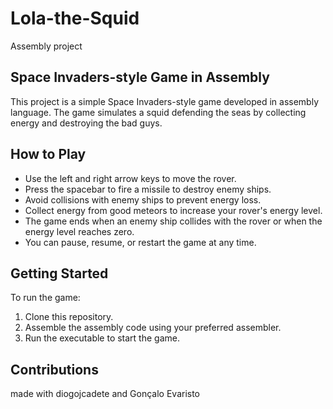 # Lola-the-Squid
Assembly project


## Space Invaders-style Game in Assembly

This project is a simple Space Invaders-style game developed in assembly language. The game simulates a squid defending the seas by collecting energy and destroying the bad guys.

## How to Play

- Use the left and right arrow keys to move the rover.
- Press the spacebar to fire a missile to destroy enemy ships.
- Avoid collisions with enemy ships to prevent energy loss.
- Collect energy from good meteors to increase your rover's energy level.
- The game ends when an enemy ship collides with the rover or when the energy level reaches zero.
- You can pause, resume, or restart the game at any time.

## Getting Started

To run the game:

1. Clone this repository.
2. Assemble the assembly code using your preferred assembler.
3. Run the executable to start the game.

## Contributions

made with diogojcadete and Gonçalo Evaristo


